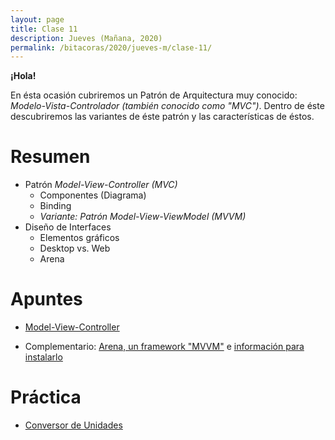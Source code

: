 ```yaml
---
layout: page
title: Clase 11
description: Jueves (Mañana, 2020)
permalink: /bitacoras/2020/jueves-m/clase-11/
---
```

**¡Hola!**

En ésta ocasión cubriremos un Patrón de Arquitectura muy conocido: _Modelo-Vista-Controlador (también conocido como "MVC")_. Dentro de éste descubriremos las variantes de éste patrón y las características de éstos.

# Resumen

- Patrón _Model-View-Controller (MVC)_
    - Componentes (Diagrama)
    - Binding
    - _Variante: Patrón Model-View-ViewModel (MVVM)_
- Diseño de Interfaces
    - Elementos gráficos
    - Desktop vs. Web
    - Arena

# Apuntes

- [Model-View-Controller](https://sites.google.com/site/programacionui/temario/02-disenio-UI/intro-a-ui-mvc)

- Complementario: [Arena, un framework "MVVM"](https://sites.google.com/site/programacionui/temario/02-disenio-UI/arena-disclaimer) e [información para instalarlo](http://arena.uqbar-project.org)

# Práctica

- [Conversor de Unidades](https://docs.google.com/document/d/1hYBIm2S7KqKIzAvWnYl6F9JyRDZzOI6aW2BExH8aDB4/edit)
